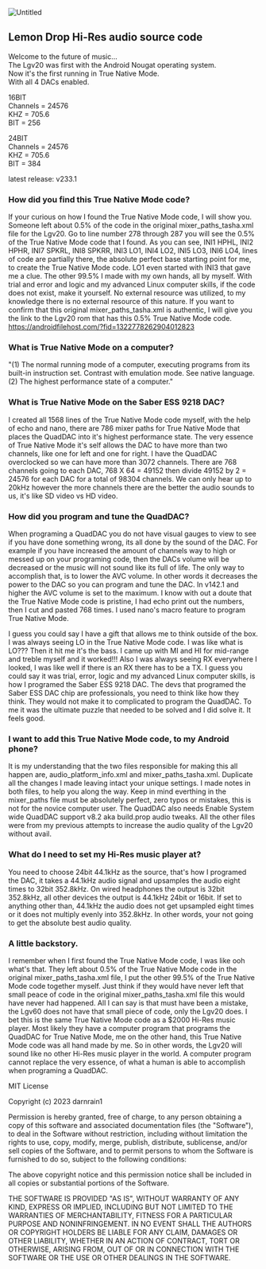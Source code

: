 ![Untitled](https://github.com/Darnrain1/Lemon-Drop-Hi-Res-audio-source-code/assets/170971862/270e5b01-fdbb-455f-84a4-b0ff12d4be0d)
## Lemon Drop Hi-Res audio source code

Welcome to the future of music...<br>
The Lgv20 was first with the Android Nougat operating system.<br>
Now it's the first running in True Native Mode.<br>
With all 4 DACs enabled.<br>

16BIT<br>
Channels = 24576<br>
KHZ = 705.6<br>
BIT = 256<br>

24BIT<br>
Channels = 24576<br>
KHZ = 705.6<br>
BIT = 384<br>

latest release: v233.1<br>

### How did you find this True Native Mode code?
If your curious on how I found the True Native Mode code, I will show you. Someone left about 0.5% of the code in the original mixer_paths_tasha.xml file for the Lgv20. Go to line number 278 through 287 you will see the 0.5% of the True Native Mode code that I found. As you can see, INI1 HPHL, INI2 HPHR, INI7 SPKRL, INI8 SPKRR, INI3 LO1, INI4 LO2, INI5 LO3, INI6 LO4, lines of code are partially there, the absolute perfect base starting point for me, to create the True Native Mode code. LO1 even started with INI3 that gave me a clue. The other 99.5% I made with my own hands, all by myself. With trial and error and logic and my advanced Linux computer skills, if the code does not exist, make it yourself. No external resource was utilized, to my knowledge there is no  external resource of this nature. If you want to confirm that this original mixer_paths_tasha.xml is authentic, I will give you the link to the Lgv20 rom that has this 0.5% True Native Mode code.<br> https://androidfilehost.com/?fid=1322778262904012823

### What is True Native Mode on a computer?
"(1) The normal running mode of a computer, executing programs from its built-in instruction set. Contrast with emulation mode. See native language. (2) The highest performance state of a computer."<br>

### What is True Native Mode on the Saber ESS 9218 DAC?<br>
I created all 1568 lines of the True Native Mode code myself, with the help of echo and nano, there are 786 mixer paths for True Native Mode that places the QuadDAC into it's highest performance state. The very essence of True Native Mode it's self allows the DAC to have more than two channels, like one for left and one for right. I have the QuadDAC overclocked so we can have more than 3072 channels. There are 768 channels going to each DAC, 768 X 64 = 49152 then divide 49152 by 2 = 24576 for each DAC for a total of 98304 channels. We can only hear up to 20kHz however the more channels there are the better the audio sounds to us, it's like SD video vs HD video.<br>

### How did you program and tune the QuadDAC?
When programing a QuadDAC you do not have visual gauges to view to see if you have done something wrong, its all done by the sound of the DAC. For example if you have increased the amount of channels way to high or messed up on your programing code, then the DACs volume will be decreased or the music will not sound like its full of life. The only way to accomplish that, is to lower the AVC volume. In other words it decreases the power to the DAC so you can program and tune the DAC. In v142.1 and higher the AVC volume is set to the maximum. I know with out a doute that the True Native Mode code is pristine, I had echo print out the numbers, then I cut and pasted 768 times. I used nano's macro feature to program True Native Mode.<br>

I guess you could say I have a gift that allows me to think outside of the box. I was always seeing LO in the True Native Mode code. I was like what is LO??? Then it hit me it's the bass. I came up with MI and HI for mid-range and treble myself and it worked!!! Also I was always seeing RX everywhere I looked, I was like well if there is an RX there has to be a TX. I guess you could say it was trial, error, logic and my advanced Linux computer skills, is how I programed the Saber ESS 9218 DAC. The devs that programed the Saber ESS DAC chip are professionals, you need to think like how they think. They would not make it to complicated to program the QuadDAC. To me it was the ultimate puzzle that needed to be solved and I did solve it. It feels good.<br>

### I want to add this True Native Mode code, to my Android phone?
It is my understanding that the two files responsible for making this all happen are, audio_platform_info.xml and mixer_paths_tasha.xml. Duplicate all the changes I made leaving intact your unique settings. I made notes in both files, to help you along the way. Keep in mind everthing in the mixer_paths file must be absolutely perfect, zero typos or mistakes, this is not for the novice computer user. The QuadDAC also needs Enable System wide QuadDAC support v8.2 aka build.prop audio tweaks. All the other files were from my previous attempts to increase the audio quality of the Lgv20 without avail.<br>

### What do I need to set my Hi-Res music player at?
You need to choose 24bit 44.1kHz as the source, that's how I programed the DAC, it takes a 44.1kHz audio signal and upsamples the audio eight times to 32bit 352.8kHz. On wired headphones the output is 32bit 352.8kHz, all other devices the output is 44.1kHz 24bit or 16bit. If set to anything other than, 44.1kHz the audio does not get upsampled eight times or it does not multiply evenly into 352.8kHz. In other words, your not going to get the absolute best audio quality.<br>
 
### A little backstory.
I remember when I first found the True Native Mode code, I was like ooh what's that. They left about 0.5% of the True Native Mode code in the original mixer_paths_tasha.xml file, I put the other 99.5% of the True Native Mode code together myself. Just think if they would have never left that small peace of code in the original mixer_paths_tasha.xml file this would have never had happened. All I can say is that must have been a mistake, the Lgv60 does not have that small piece of code, only the Lgv20 does. I bet this is the same True Native Mode code as a $2000 Hi-Res music player. Most likely they have a computer program that programs the QuadDAC for True Native Mode, me on the other hand, this True Native Mode code was all hand made by me. So in other words, the Lgv20 will sound like no other Hi-Res music player in the world. A computer program cannot replace the very essence, of what a human is able to accomplish when programing a QuadDAC.<br>

MIT License<br>

Copyright (c) 2023 darnrain1<br>

Permission is hereby granted, free of charge, to any person obtaining a copy
of this software and associated documentation files (the "Software"), to deal
in the Software without restriction, including without limitation the rights
to use, copy, modify, merge, publish, distribute, sublicense, and/or sell
copies of the Software, and to permit persons to whom the Software is
furnished to do so, subject to the following conditions:<br>

The above copyright notice and this permission notice shall be included in all
copies or substantial portions of the Software.<br>

THE SOFTWARE IS PROVIDED "AS IS", WITHOUT WARRANTY OF ANY KIND, EXPRESS OR
IMPLIED, INCLUDING BUT NOT LIMITED TO THE WARRANTIES OF MERCHANTABILITY,
FITNESS FOR A PARTICULAR PURPOSE AND NONINFRINGEMENT. IN NO EVENT SHALL THE
AUTHORS OR COPYRIGHT HOLDERS BE LIABLE FOR ANY CLAIM, DAMAGES OR OTHER
LIABILITY, WHETHER IN AN ACTION OF CONTRACT, TORT OR OTHERWISE, ARISING FROM,
OUT OF OR IN CONNECTION WITH THE SOFTWARE OR THE USE OR OTHER DEALINGS IN THE
SOFTWARE.<br>
